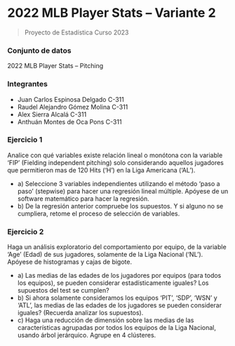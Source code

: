 # 2022 MLB Player Stats – Variante 2
> Proyecto de Estadística Curso 2023
### Conjunto de datos
2022 MLB Player Stats – Pitching

### Integrantes 

- Juan Carlos Espinosa Delgado C-311
- Raudel Alejandro Gómez Molina C-311
- Alex Sierra Alcalá C-311
- Anthuán Montes de Oca Pons C-311

### Ejercicio 1

Analice con qué variables existe relación lineal o monótona con la variable ‘FIP’ (Fielding independent pitching) solo considerando aquellos jugadores que permitieron mas de 120 Hits (‘H’) en la Liga Americana (‘AL’).
- a) Seleccione 3 variables independientes utilizando el método ‘paso a paso’ (stepwise) para hacer una regresión lineal múltiple. Apóyese de un software matemático para hacer la regresión.
- b) De la regresión anterior compruebe los supuestos. Y si alguno no se cumpliera, retome el proceso de selección de variables.

### Ejercicio 2

Haga un análisis exploratorio del comportamiento por equipo, de la variable ‘Age’ (Edad) de sus jugadores, solamente de la Liga Nacional (‘NL’). Apóyese de histogramas y cajas de bigote.
- a) Las medias de las edades de los jugadores por equipos (para todos los equipos), se pueden considerar estadísticamente iguales? Los supuestos del test se cumplen?
- b) Si ahora solamente consideramos los equipos ‘PIT’, ‘SDP’, ‘WSN’ y ‘ATL’, las medias de las edades de los jugadores se pueden considerar iguales? (Recuerda analizar los supuestos).
- c) Haga una reducción de dimensión sobre las medias de las características agrupadas por todos los equipos de la Liga Nacional, usando árbol jerárquico. Agrupe en 4 clústeres.
